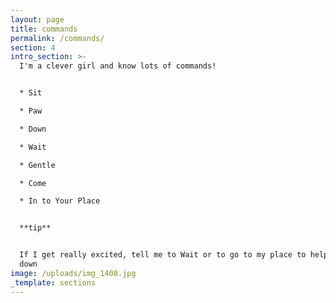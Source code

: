 ```yaml
---
layout: page
title: commands
permalink: /commands/
section: 4
intro_section: >-
  I'm a clever girl and know lots of commands!


  * Sit

  * Paw

  * Down

  * Wait

  * Gentle

  * Come

  * In to Your Place


  **tip**


  If I get really excited, tell me to Wait or to go to my place to help me calm
  down
image: /uploads/img_1408.jpg
_template: sections
---
```



